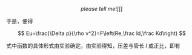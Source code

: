$$
please~tell~me!\int\int\int
$$

于是，便得

$$
Eu=\frac{\Delta p}{\rho v^2}=F\left(Re,\frac ld,\frac Kd\right)
$$

式中函数的具体形式由实验确定。由实验得知，压差与管长 $l$ 成正比，即有
